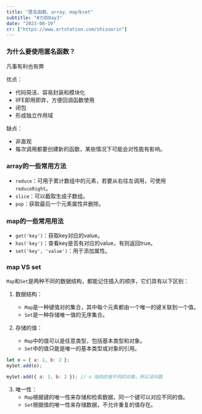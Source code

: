 ```yaml
---
title: "匿名函数、array、map与set"
subtitle: "#力扣Day3"
date: "2023-08-19"
cr: ["https://www.artstation.com/shizuorin"]
---
```


### 为什么要使用匿名函数？

凡事有利也有弊

优点：

- 代码简洁、容易封装和模块化
- IIFE即用即弃，方便回调函数使用
- 闭包
- 形成独立作用域

缺点：

- 非直观
- 每次调用都要创建新的函数，某些情况下可能会对性能有影响。

### array的一些常用方法

- `reduce`：可用于累计数组中的元素，若要从右往左调用，可使用`reduceRight`。
- `slice`：可以截取生成子数组。
- `pop`：获取最后一个元素属性并删除。

### map的一些常用用法

- `get('key')`：获取key对应的value。
- `has('key')`：查看key是否有对应的value，有则返回true。
- `set('key', 'value')`：用于添加属性。

### map VS set

`Map`和`Set`是两种不同的数据结构，都能记住插入的顺序，它们具有以下区别：

1. 数据结构：
   - `Map`是一种键值对的集合，其中每个元素都由一个唯一的键关联到一个值。
   - `Set`是一种存储唯一值的无序集合。

2. 存储的值：
   - `Map`中的值可以是任意类型，包括基本类型和对象。
   - `Set`中的值只能是唯一的基本类型或对象的引用。

```javascript
let o = { a: 1, b: 2 };
mySet.add(o);

mySet.add({ a: 1, b: 2 }); // o 指向的是不同的对象，所以没问题
```

3. 唯一性：
   - `Map`根据键的唯一性来存储和检索数据，同一个键可以对应不同的值。
   - `Set`根据值的唯一性来存储数据，不允许重复的值存在。
